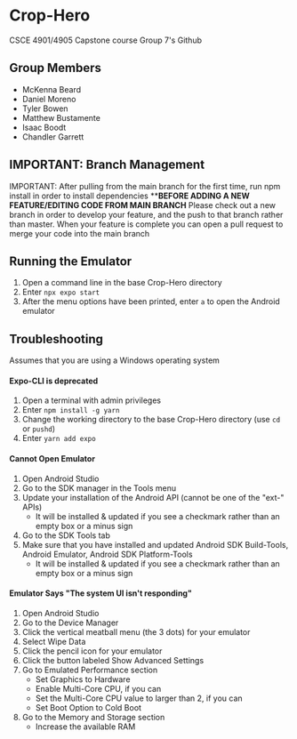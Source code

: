 # Crop-Hero
CSCE 4901/4905 Capstone course Group 7's Github

## Group Members 
  * McKenna Beard
  * Daniel Moreno
  * Tyler Bowen
  * Matthew Bustamente
  * Isaac Boodt
  * Chandler Garrett

## IMPORTANT: Branch Management
IMPORTANT: After pulling from the main branch for the first time, run npm install in order to install dependencies
**************BEFORE ADDING A NEW FEATURE/EDITING CODE FROM MAIN BRANCH************
Please check out a new branch in order to develop your feature, and the push to that branch rather than master. When your feature is complete you can open a pull request to merge your code into the main branch

## Running the Emulator
 1. Open a command line in the base Crop-Hero directory
 2. Enter `npx expo start`
 3. After the menu options have been printed, enter `a` to open the Android emulator

## Troubleshooting
Assumes that you are using a Windows operating system
#### Expo-CLI is deprecated
 1. Open a terminal with admin privileges
 2. Enter `npm install -g yarn`
 3. Change the working directory to the base Crop-Hero directory (use `cd` or `pushd`)
 4. Enter `yarn add expo`
#### Cannot Open Emulator
 1. Open Android Studio
 2. Go to the SDK manager in the Tools menu
 3. Update your installation of the Android API (cannot be one of the "ext-" APIs)
     * It will be installed & updated if you see a checkmark rather than an empty box or a minus sign
 4. Go to the SDK Tools tab
 5. Make sure that you have installed and updated Android SDK Build-Tools, Android Emulator, Android SDK Platform-Tools
     * It will be installed & updated if you see a checkmark rather than an empty box or a minus sign
#### Emulator Says "The system UI isn't responding"
 1. Open Android Studio
 2. Go to the Device Manager
 3. Click the vertical meatball menu (the 3 dots) for your emulator
 4. Select Wipe Data
 5. Click the pencil icon for your emulator
 6. Click the button labeled Show Advanced Settings
 7. Go to Emulated Performance section
     * Set Graphics to Hardware
     * Enable Multi-Core CPU, if you can
     * Set the Multi-Core CPU value to larger than 2, if you can
     * Set Boot Option to Cold Boot
 8. Go to the Memory and Storage section
     * Increase the available RAM